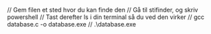 // Gem filen et sted hvor du kan finde den
// Gå til stifinder, og skriv powershell 
// Tast derefter ls i din terminal så du ved den virker 
// gcc database.c -o database.exe
// .\database.exe
